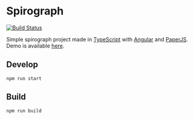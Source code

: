 # Spirograph

[![Build Status](https://travis-ci.com/sasensi/spirograph.svg?branch=master)](https://travis-ci.com/sasensi/spirograph)

Simple spirograph project made in [TypeScript](https://www.typescriptlang.org/) with [Angular](https://angular.io/) and [PaperJS](http://paperjs.org/).  
Demo is available [here](https://sasensi.github.io/spirograph/).

## Develop
```
npm run start
```

## Build
```
npm run build
```
```
